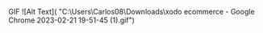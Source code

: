 GIF 
![Alt Text]( "C:\Users\Carlos08\Downloads\xodo ecommerce - Google Chrome 2023-02-21 19-51-45 (1).gif")